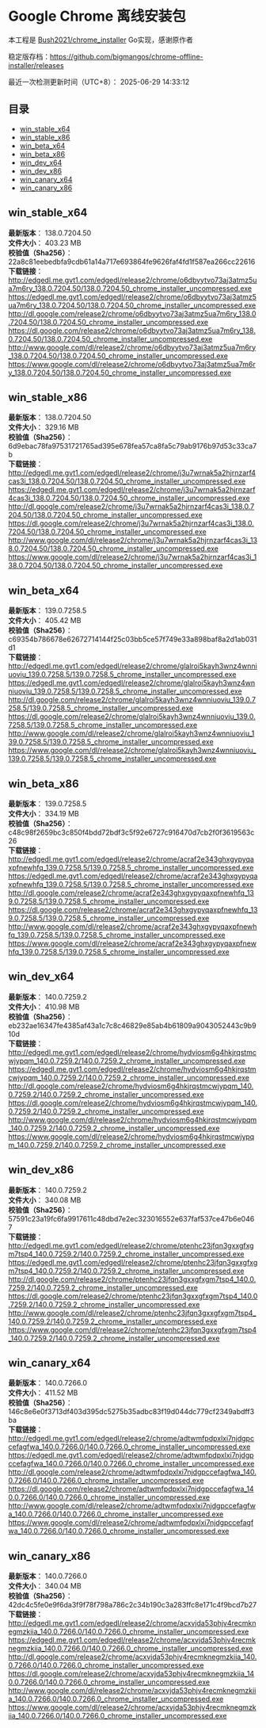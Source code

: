# Google Chrome 离线安装包
本工程是 [Bush2021/chrome_installer](https://github.com/Bush2021/chrome_installer) Go实现，感谢原作者

稳定版存档：<https://github.com/bigmangos/chrome-offline-installer/releases>

最近一次检测更新时间（UTC+8）：
2025-06-29 14:33:12

## 目录
* [win_stable_x64](https://github.com/bigmangos/chrome-offline-installer?tab=readme-ov-file#win_stable_x64)
* [win_stable_x86](https://github.com/bigmangos/chrome-offline-installer?tab=readme-ov-file#win_stable_x86)
* [win_beta_x64](https://github.com/bigmangos/chrome-offline-installer?tab=readme-ov-file#win_beta_x64)
* [win_beta_x86](https://github.com/bigmangos/chrome-offline-installer?tab=readme-ov-file#win_beta_x86)
* [win_dev_x64](https://github.com/bigmangos/chrome-offline-installer?tab=readme-ov-file#win_dev_x64)
* [win_dev_x86](https://github.com/bigmangos/chrome-offline-installer?tab=readme-ov-file#win_dev_x86)
* [win_canary_x64](https://github.com/bigmangos/chrome-offline-installer?tab=readme-ov-file#win_canary_x64)
* [win_canary_x86](https://github.com/bigmangos/chrome-offline-installer?tab=readme-ov-file#win_canary_x86)

## win_stable_x64
**最新版本**： 138.0.7204.50  
**文件大小**： 403.23 MB  
**校验值（Sha256）**： 22a8c81eebedbfa9cdb61a14a717e693864fe9626faf4fd1f587ea266cc22616  
**下载链接**：
http://edgedl.me.gvt1.com/edgedl/release2/chrome/o6dbyytvo73aj3atmz5ua7m6ry_138.0.7204.50/138.0.7204.50_chrome_installer_uncompressed.exe
https://edgedl.me.gvt1.com/edgedl/release2/chrome/o6dbyytvo73aj3atmz5ua7m6ry_138.0.7204.50/138.0.7204.50_chrome_installer_uncompressed.exe
http://dl.google.com/release2/chrome/o6dbyytvo73aj3atmz5ua7m6ry_138.0.7204.50/138.0.7204.50_chrome_installer_uncompressed.exe
https://dl.google.com/release2/chrome/o6dbyytvo73aj3atmz5ua7m6ry_138.0.7204.50/138.0.7204.50_chrome_installer_uncompressed.exe
http://www.google.com/dl/release2/chrome/o6dbyytvo73aj3atmz5ua7m6ry_138.0.7204.50/138.0.7204.50_chrome_installer_uncompressed.exe
https://www.google.com/dl/release2/chrome/o6dbyytvo73aj3atmz5ua7m6ry_138.0.7204.50/138.0.7204.50_chrome_installer_uncompressed.exe
## win_stable_x86
**最新版本**： 138.0.7204.50  
**文件大小**： 329.16 MB  
**校验值（Sha256）**： 6d9ebac78fa97531721765ad395e678fea57ca8fa5c79ab9176b97d53c33ca7b  
**下载链接**：
http://edgedl.me.gvt1.com/edgedl/release2/chrome/j3u7wrnak5a2hjrnzarf4cas3i_138.0.7204.50/138.0.7204.50_chrome_installer_uncompressed.exe
https://edgedl.me.gvt1.com/edgedl/release2/chrome/j3u7wrnak5a2hjrnzarf4cas3i_138.0.7204.50/138.0.7204.50_chrome_installer_uncompressed.exe
http://dl.google.com/release2/chrome/j3u7wrnak5a2hjrnzarf4cas3i_138.0.7204.50/138.0.7204.50_chrome_installer_uncompressed.exe
https://dl.google.com/release2/chrome/j3u7wrnak5a2hjrnzarf4cas3i_138.0.7204.50/138.0.7204.50_chrome_installer_uncompressed.exe
http://www.google.com/dl/release2/chrome/j3u7wrnak5a2hjrnzarf4cas3i_138.0.7204.50/138.0.7204.50_chrome_installer_uncompressed.exe
https://www.google.com/dl/release2/chrome/j3u7wrnak5a2hjrnzarf4cas3i_138.0.7204.50/138.0.7204.50_chrome_installer_uncompressed.exe
## win_beta_x64
**最新版本**： 139.0.7258.5  
**文件大小**： 405.42 MB  
**校验值（Sha256）**： c69354b786678e62672714144f25c03bb5ce57f749e33a898baf8a2d1ab031d1  
**下载链接**：
http://edgedl.me.gvt1.com/edgedl/release2/chrome/glalroi5kayh3wnz4wnniuoviu_139.0.7258.5/139.0.7258.5_chrome_installer_uncompressed.exe
https://edgedl.me.gvt1.com/edgedl/release2/chrome/glalroi5kayh3wnz4wnniuoviu_139.0.7258.5/139.0.7258.5_chrome_installer_uncompressed.exe
http://dl.google.com/release2/chrome/glalroi5kayh3wnz4wnniuoviu_139.0.7258.5/139.0.7258.5_chrome_installer_uncompressed.exe
https://dl.google.com/release2/chrome/glalroi5kayh3wnz4wnniuoviu_139.0.7258.5/139.0.7258.5_chrome_installer_uncompressed.exe
http://www.google.com/dl/release2/chrome/glalroi5kayh3wnz4wnniuoviu_139.0.7258.5/139.0.7258.5_chrome_installer_uncompressed.exe
https://www.google.com/dl/release2/chrome/glalroi5kayh3wnz4wnniuoviu_139.0.7258.5/139.0.7258.5_chrome_installer_uncompressed.exe
## win_beta_x86
**最新版本**： 139.0.7258.5  
**文件大小**： 334.19 MB  
**校验值（Sha256）**： c48c98f2659bc3c850f4bdd72bdf3c5f92e6727c916470d7cb2f0f3619563c26  
**下载链接**：
http://edgedl.me.gvt1.com/edgedl/release2/chrome/acraf2e343ghxgypyqaxpfnewhfq_139.0.7258.5/139.0.7258.5_chrome_installer_uncompressed.exe
https://edgedl.me.gvt1.com/edgedl/release2/chrome/acraf2e343ghxgypyqaxpfnewhfq_139.0.7258.5/139.0.7258.5_chrome_installer_uncompressed.exe
http://dl.google.com/release2/chrome/acraf2e343ghxgypyqaxpfnewhfq_139.0.7258.5/139.0.7258.5_chrome_installer_uncompressed.exe
https://dl.google.com/release2/chrome/acraf2e343ghxgypyqaxpfnewhfq_139.0.7258.5/139.0.7258.5_chrome_installer_uncompressed.exe
http://www.google.com/dl/release2/chrome/acraf2e343ghxgypyqaxpfnewhfq_139.0.7258.5/139.0.7258.5_chrome_installer_uncompressed.exe
https://www.google.com/dl/release2/chrome/acraf2e343ghxgypyqaxpfnewhfq_139.0.7258.5/139.0.7258.5_chrome_installer_uncompressed.exe
## win_dev_x64
**最新版本**： 140.0.7259.2  
**文件大小**： 410.98 MB  
**校验值（Sha256）**： eb232ae16347fe4385af43a1c7c8c46829e85ab4b61809a9043052443c9b910d  
**下载链接**：
http://edgedl.me.gvt1.com/edgedl/release2/chrome/hydviosm6g4hkjrqstmcwjypqm_140.0.7259.2/140.0.7259.2_chrome_installer_uncompressed.exe
https://edgedl.me.gvt1.com/edgedl/release2/chrome/hydviosm6g4hkjrqstmcwjypqm_140.0.7259.2/140.0.7259.2_chrome_installer_uncompressed.exe
http://dl.google.com/release2/chrome/hydviosm6g4hkjrqstmcwjypqm_140.0.7259.2/140.0.7259.2_chrome_installer_uncompressed.exe
https://dl.google.com/release2/chrome/hydviosm6g4hkjrqstmcwjypqm_140.0.7259.2/140.0.7259.2_chrome_installer_uncompressed.exe
http://www.google.com/dl/release2/chrome/hydviosm6g4hkjrqstmcwjypqm_140.0.7259.2/140.0.7259.2_chrome_installer_uncompressed.exe
https://www.google.com/dl/release2/chrome/hydviosm6g4hkjrqstmcwjypqm_140.0.7259.2/140.0.7259.2_chrome_installer_uncompressed.exe
## win_dev_x86
**最新版本**： 140.0.7259.2  
**文件大小**： 340.08 MB  
**校验值（Sha256）**： 57591c23a19fc6fa9917611c48dbd7e2ec323016552e637faf537ce47b6e0467  
**下载链接**：
http://edgedl.me.gvt1.com/edgedl/release2/chrome/ptenhc23jfqn3gxxgfxgm7tsp4_140.0.7259.2/140.0.7259.2_chrome_installer_uncompressed.exe
https://edgedl.me.gvt1.com/edgedl/release2/chrome/ptenhc23jfqn3gxxgfxgm7tsp4_140.0.7259.2/140.0.7259.2_chrome_installer_uncompressed.exe
http://dl.google.com/release2/chrome/ptenhc23jfqn3gxxgfxgm7tsp4_140.0.7259.2/140.0.7259.2_chrome_installer_uncompressed.exe
https://dl.google.com/release2/chrome/ptenhc23jfqn3gxxgfxgm7tsp4_140.0.7259.2/140.0.7259.2_chrome_installer_uncompressed.exe
http://www.google.com/dl/release2/chrome/ptenhc23jfqn3gxxgfxgm7tsp4_140.0.7259.2/140.0.7259.2_chrome_installer_uncompressed.exe
https://www.google.com/dl/release2/chrome/ptenhc23jfqn3gxxgfxgm7tsp4_140.0.7259.2/140.0.7259.2_chrome_installer_uncompressed.exe
## win_canary_x64
**最新版本**： 140.0.7266.0  
**文件大小**： 411.52 MB  
**校验值（Sha256）**： 146c8e6e0f3713df403d395dc5275b35adbc83f19d044dc779cf2349abdff3ba  
**下载链接**：
http://edgedl.me.gvt1.com/edgedl/release2/chrome/adtwmfpdpxlxi7njdgpccefagfwa_140.0.7266.0/140.0.7266.0_chrome_installer_uncompressed.exe
https://edgedl.me.gvt1.com/edgedl/release2/chrome/adtwmfpdpxlxi7njdgpccefagfwa_140.0.7266.0/140.0.7266.0_chrome_installer_uncompressed.exe
http://dl.google.com/release2/chrome/adtwmfpdpxlxi7njdgpccefagfwa_140.0.7266.0/140.0.7266.0_chrome_installer_uncompressed.exe
https://dl.google.com/release2/chrome/adtwmfpdpxlxi7njdgpccefagfwa_140.0.7266.0/140.0.7266.0_chrome_installer_uncompressed.exe
http://www.google.com/dl/release2/chrome/adtwmfpdpxlxi7njdgpccefagfwa_140.0.7266.0/140.0.7266.0_chrome_installer_uncompressed.exe
https://www.google.com/dl/release2/chrome/adtwmfpdpxlxi7njdgpccefagfwa_140.0.7266.0/140.0.7266.0_chrome_installer_uncompressed.exe
## win_canary_x86
**最新版本**： 140.0.7266.0  
**文件大小**： 340.04 MB  
**校验值（Sha256）**： 42dc4c5fe0e9f6da3f9f78f798a786c2c34b190c3a283ffc8e171c4f9bcd7b27  
**下载链接**：
http://edgedl.me.gvt1.com/edgedl/release2/chrome/acxvjda53phjv4recmknegmzkiia_140.0.7266.0/140.0.7266.0_chrome_installer_uncompressed.exe
https://edgedl.me.gvt1.com/edgedl/release2/chrome/acxvjda53phjv4recmknegmzkiia_140.0.7266.0/140.0.7266.0_chrome_installer_uncompressed.exe
http://dl.google.com/release2/chrome/acxvjda53phjv4recmknegmzkiia_140.0.7266.0/140.0.7266.0_chrome_installer_uncompressed.exe
https://dl.google.com/release2/chrome/acxvjda53phjv4recmknegmzkiia_140.0.7266.0/140.0.7266.0_chrome_installer_uncompressed.exe
http://www.google.com/dl/release2/chrome/acxvjda53phjv4recmknegmzkiia_140.0.7266.0/140.0.7266.0_chrome_installer_uncompressed.exe
https://www.google.com/dl/release2/chrome/acxvjda53phjv4recmknegmzkiia_140.0.7266.0/140.0.7266.0_chrome_installer_uncompressed.exe
